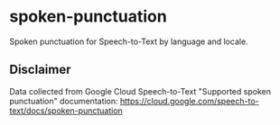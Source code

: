 # spoken-punctuation
Spoken punctuation for Speech-to-Text by language and locale.

## Disclaimer
Data collected from Google Cloud Speech-to-Text "Supported spoken punctuation" documentation: https://cloud.google.com/speech-to-text/docs/spoken-punctuation
